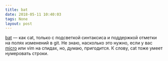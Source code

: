 ```yaml
---
title: bat
date: 2018-05-11 10:40:03
tags: None
layout: post
---
```


[bat](https://github.com/sharkdp/bat) — как cat, только с подсветкой синтаксиса и поддержкой отметки на полях изменений в git. Не знаю, насколько это нужно, если у вас [micro](https://t.me/itgram_channel/67) или vim на спидах, но, думаю, пригодится. К слову, cat тоже умеет нумеровать строки.
